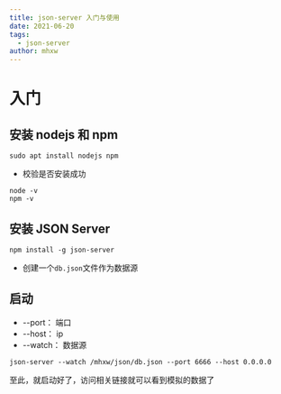 ```yaml
---
title: json-server 入门与使用
date: 2021-06-20
tags: 
  - json-server
author: mhxw
---
```


# 入门

## 安装 nodejs 和 npm

```shell
sudo apt install nodejs npm
```

- 校验是否安装成功

```shell
node -v
npm -v
```
<!-- more -->
## 安装 JSON Server

```shell
npm install -g json-server
```

- 创建一个`db.json`文件作为数据源

## 启动

- --port： 端口
- --host： ip
- --watch： 数据源

```shell
json-server --watch /mhxw/json/db.json --port 6666 --host 0.0.0.0
```

至此，就启动好了，访问相关链接就可以看到模拟的数据了
